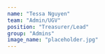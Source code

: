 ```yaml
---
name: "Tessa Nguyen"
team: "Admin/UGV"
position: "Treasurer/Lead"
group: "Admins"
image_name: "placeholder.jpg"
---
```

